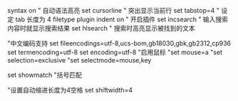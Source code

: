 syntax on " 自动语法高亮
set cursorline " 突出显示当前行
set tabstop=4 " 设定 tab 长度为 4
filetype plugin indent on " 开启插件
set incsearch " 输入搜索内容时就显示搜索结果
set hlsearch " 搜索时高亮显示被找到的文本


"中文编码支持
set fileencodings=utf-8,ucs-bom,gb18030,gbk,gb2312,cp936
set termencoding=utf-8
set encoding=utf-8
"启用鼠标
"set mouse=a
"set selection=exclusive
"set selectmode=mouse,key

set showmatch "括号匹配

"设置自动缩进长度为4空格
set shiftwidth=4